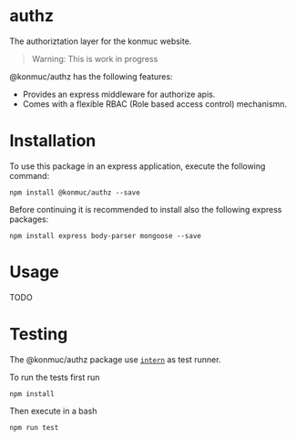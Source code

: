 # authz
The authoriztation layer for the konmuc website.

> Warning: This is work in progress

@konmuc/authz has the following features:

- Provides an express middleware for authorize apis.
- Comes with a flexible RBAC (Role based access control) mechanismn.

# Installation

To use this package in an express application, execute the following command:

```
npm install @konmuc/authz --save
```

Before continuing it is recommended to install also the following express packages:

```
npm install express body-parser mongoose --save
```

# Usage

TODO

# Testing

The @konmuc/authz package use [`intern`](https://theintern.io/) as test runner.

To run the tests first run

```
npm install
```

Then execute in a bash

```
npm run test
```
